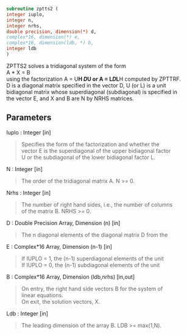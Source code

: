 ```fortran  
subroutine zptts2 (  
integer iuplo,  
integer n,  
integer nrhs,  
double precision, dimension(*) d,  
complex*16, dimension(*) e,  
complex*16, dimension(ldb, *) b,  
integer ldb  
)  
```  
  
ZPTTS2 solves a tridiagonal system of the form  
A * X = B  
using the factorization A = U**H *D*U or A = L*D*L**H computed by ZPTTRF.  
D is a diagonal matrix specified in the vector D, U (or L) is a unit  
bidiagonal matrix whose superdiagonal (subdiagonal) is specified in  
the vector E, and X and B are N by NRHS matrices.  
  
## Parameters  
Iuplo : Integer [in]  
> Specifies the form of the factorization and whether the  
> vector E is the superdiagonal of the upper bidiagonal factor  
> U or the subdiagonal of the lower bidiagonal factor L.  
  
N : Integer [in]  
> The order of the tridiagonal matrix A.  N >= 0.  
  
Nrhs : Integer [in]  
> The number of right hand sides, i.e., the number of columns  
> of the matrix B.  NRHS >= 0.  
  
D : Double Precision Array, Dimension (n) [in]  
> The n diagonal elements of the diagonal matrix D from the  
  
E : Complex*16 Array, Dimension (n-1) [in]  
> If IUPLO = 1, the (n-1) superdiagonal elements of the unit  
> If IUPLO = 0, the (n-1) subdiagonal elements of the unit  
  
B : Complex*16 Array, Dimension (ldb,nrhs) [in,out]  
> On entry, the right hand side vectors B for the system of  
> linear equations.  
> On exit, the solution vectors, X.  
  
Ldb : Integer [in]  
> The leading dimension of the array B.  LDB >= max(1,N).  
  
